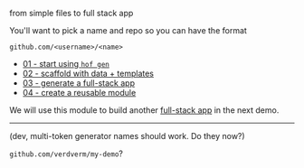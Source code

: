 from simple files to full stack app

You'll want to pick a name and repo so you can have the format

`github.com/<username>/<name>`

- [01 - start using `hof gen`](./01/)
- [02 - scaffold with data + templates](./02/)
- [03 - generate a full-stack app](./03/)
- [04 - create a reusable module](./04/)

We will use this module to build another
[full-stack app](../full-stack-app/)
in the next demo.

---

(dev, multi-token generator names should work. Do they now?)

`github.com/verdverm/my-demo`?


